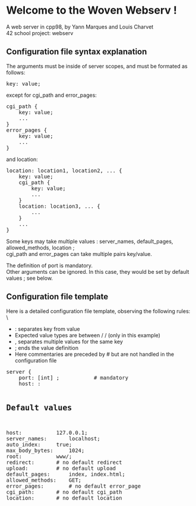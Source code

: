 # Welcome to the Woven Webserv !

A web server in cpp98, by Yann Marques and Louis Charvet \
42 school project: webserv

## Configuration file syntax explanation
The arguments must be inside of server scopes, and must be formated as follows:
<pre>key: value;
</pre>except for cgi_path and error_pages:
<pre>cgi_path {
	key: value;
	...
}
error_pages {
	key: value;
	...
}
</pre>and location:
<pre>location: location1, location2, ... {
	key: value;
	cgi_path {
		key: value;
		...
	}
	location: location3, ... {
		...
	}
	...
}
</pre>
Some keys may take multiple values : server_names, default_pages, allowed_methods, location ; \
cgi_path and error_pages can take multiple pairs key/value.

The definition of port is mandatory. \
Other arguments can be ignored. In this case, they would be set by default values ; see below.

## Configuration file template

Here is a detailed configuration file template, observing the following rules: \
+ : separates key from value
+ Expected value types are between / / (only in this example)
+ , separates multiple values for the same key
+ ; ends the value definition
+ Here commentaries are preceded by # but are not handled in the configuration file
<pre>
server {
	port: [int] ;			# mandatory
	host:<string / ;			# format: IP "1.222.33.4"
	server_names: / string / , ... ;
	auto_index:<string / ;			# "true", "yes", "1", "false", "no", "0" allowed
	max_body_byte:<int / string / ;		# can be only digits, or contain M, K, G
					# "1K" is 1,024 bytes
					# "1M34" is 1,048,576 + 34 = 1,048,610 bytes
					# "1G" is 1,073,741,824 bytes
	root:<string / ;
	redirect:<string / ;
	upload:<string / ;
	default_pages:<string / , ... ;
	allowed_methods:<string / , ... ;	# "GET", "POST", "DELETE"
	error_pages {
		<int / : <string / ;
		...
	}
	cgi_path {
		<string> : <string / ;			# Key must start with a .
		...
	}
	location: <string / , ... {
		...			# You can redefine arguments in location, except:
					# port, host, server\_names
		location: <string /, ... {	# You can also nest locations
			...
		}
	}
}

server {
	...
}
</pre>
## Default values
<pre>
host:			127.0.0.1; 
server_names:		localhost; 
auto_index:		true; 
max_body_bytes:		1024; 
root:			www/; 
redirect:		# no default redirect
upload:			# no default upload
default_pages:		index, index.html; 
allowed_methods:	GET; 
error_pages:		# no default error_page
cgi_path:		# no default cgi_path
location:		# no default location
</pre>